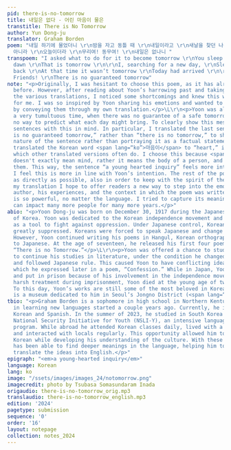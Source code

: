 ```yaml
---
pid: there-is-no-tomorrow
title: 내일은 없다 - 어린 마음이 물은
transtitle: There is No Tomorrow
author: Yun Dong-ju
translator: Graham Borden
poem: "내일 하기에 물었더니 \r\n밤을 자고 동틀 때 \r\n내일이라고 \r\n새날을 찾던 나는 \r\n잠을 자고 돌아보니 \r\n그때는 내일이
  아니라 \r\n오늘이더라 \r\n무리여! 동무여! \r\n내일은 없나니 "
transpoem: "I asked what to do for it to become tomorrow \r\nYou sleep and when it’s
  dawn \r\nThat is tomorrow \r\n\r\nI, searching for a new day, \r\nSlept and looked
  back \r\nAt that time it wasn’t tomorrow \r\nToday had arrived \r\n\r\nEveryone!
  Friends! \r\nThere is no guaranteed tomorrow"
note: "<p>Originally, I was hesitant to choose this poem, as it has already been translated
  before. However, after reading about Yoon’s harrowing past and taking time to compare
  the various translations, I noticed some shortcomings and knew this was the poem
  for me. I was so inspired by Yoon sharing his emotions and wanted to honor his words
  by conveying them through my own translation.</p>\L\r\n<p>Yoon was alive during
  a very tumultuous time, when there was no guarantee of a safe tomorrow. People had
  no way to predict what each day might bring. To clearly show this message, I translated
  sentences with this in mind. In particular, I translated the last sentence as “there
  is no guaranteed tomorrow,” rather than “there is no tomorrow,” to show the questioning
  nature of the sentence rather than portraying it as a factual statement. I also
  translated the Korean word <span lang=“ko”>마음이</span> to “heart,” instead of “mind”
  which other translated versions often do. I choose this because <span lang=“ko”>마음이</span>
  doesn't exactly mean mind, rather it means the body of a person, and the state of
  them. This way, the sentence “a young hearted inquiry” feels more intimate, and
  I feel this is more in line with Yoon’s intention. The rest of the poem was translated
  as directly as possible, also in order to keep with the spirit of the original work.</p>\L\r\n<p>Through
  my translation I hope to offer readers a new way to step into the emotions of the
  author, his experiences, and the context in which the poem was written. Yoon’s poem
  is so powerful, no matter the language. I tried to capture its meaning so his poem
  can impact many more people for many more years.</p>"
abio: "<p>Yoon Dong-ju was born on December 30, 1917 during the Japanese occupation
  of Korea. Yoon was dedicated to the Korean independence movement and used his poetry
  as a tool to fight against oppression. Under Japanese control, Korean culture was
  greatly suppressed. Koreans were forced to speak Japanese and change their names.
  However, Yoon continued writing his poems in Hangul, Korean orthography opposed
  to Japanese. At the age of seventeen, he released his first four poems, including
  “There is no Tomorrow.”</p>\L\r\n<p>Yoon was offered a chance to study in Japan
  to continue his studies in literature, under the condition he changed his last name
  and followed Japanese rule. This caused Yoon to have conflicting ideas about himself,
  which he expressed later in a poem, “Confession.” While in Japan, Yoon was captured
  and put in prison because of his involvement in the independence movement. Due to
  harsh treatment during imprisonment, Yoon died at the young age of twenty eight.
  To this day, Yoon’s works are still some of the most beloved in Korea, where there
  is a museum dedicated to him in Seoul’s Jongno District (<span lang=“ko”>종로구</span>).</p>"
tbio: "<p>Graham Borden is a sophomore in high school in Northern Kentucky. His interest
  in learning new languages started a couple years ago. Currently, he is learning
  Korean and Spanish. In the summer of 2023, he studied in South Korea through the
  National Security Initiative for Youth (NSLI-Y), an intensive language immersion
  program. While abroad he attended Korean classes daily, lived with a host family,
  and interacted with locals regularly. This opportunity allowed him to improve his
  Korean while developing his understanding of the culture. With these skills, he
  has been able to find deeper meanings in the language, helping him to more effectively
  translate the ideas into English.</p>"
epigraph: "<em>a young-hearted inquiry</em>"
language: Korean
lang: ko
image: "/ssets/images/images_24/notomorrow.png"
imagecredit: photo by Tsubasa Somasundaram Inada
origaudio: there-is-no-tomorrow_orig.mp3
translaudio: there-is-no-tomorrow_english.mp3
edition: '2024'
pagetype: submission
sequence: '0'
order: '16'
layout: notepage
collection: notes_2024
---
```

